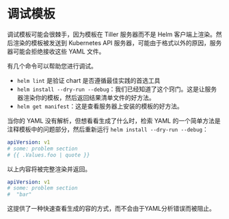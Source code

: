 # 调试模板

调试模板可能会很棘手，因为模板在 Tiller 服务器而不是 Helm 客户端上渲染。然后渲染的模板被发送到 Kubernetes API 服务器，可能由于格式以外的原因，服务器可能会拒绝接收这些 YAML 文件。

有几个命令可以帮助您进行调试。

- `helm lint` 是验证 chart 是否遵循最佳实践的首选工具
- `helm install --dry-run --debug`：我们已经知道了这个窍门。这是让服务器渲染你的模板，然后返回结果清单文件的好方法。
- `helm get manifest`：这是查看服务器上安装的模板的好方法。

当你的 YAML 没有解析，但想看看生成了什么时，检索 YAML 的一个简单方法是注释模板中的问题部分，然后重新运行 `helm install --dry-run --debug`：


```yaml
apiVersion: v1
# some: problem section
# {{ .Values.foo | quote }}
```

以上内容将被完整渲染并返回。

```yaml
apiVersion: v1
# some: problem section
#  "bar"
```

这提供了一种快速查看生成的容的方式，而不会由于YAML分析错误而被阻止。
